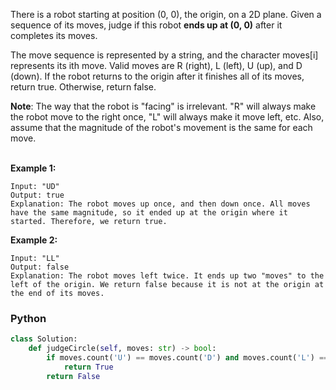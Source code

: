 There is a robot starting at position (0, 0), the origin, on a 2D plane. Given a sequence of its moves, judge if this robot  **ends up at (0, 0)**  after it completes its moves.<br>

The move sequence is represented by a string, and the character moves[i] represents its ith move. Valid moves are R (right), L (left), U (up), and D (down). If the robot returns to the origin after it finishes all of its moves, return true. Otherwise, return false.<br>

**Note**: The way that the robot is "facing" is irrelevant. "R" will always make the robot move to the right once, "L" will always make it move left, etc. Also, assume that the magnitude of the robot's movement is the same for each move.<br><br>

**Example 1:**
```
Input: "UD"
Output: true 
Explanation: The robot moves up once, and then down once. All moves have the same magnitude, so it ended up at the origin where it started. Therefore, we return true.
```
**Example 2:**
```
Input: "LL"
Output: false
Explanation: The robot moves left twice. It ends up two "moves" to the left of the origin. We return false because it is not at the origin at the end of its moves.
```

### Python
```python
class Solution:
    def judgeCircle(self, moves: str) -> bool:
        if moves.count('U') == moves.count('D') and moves.count('L') == moves.count('R'):
            return True
        return False
```